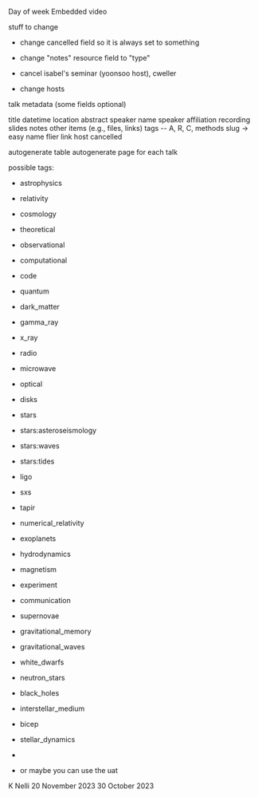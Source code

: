 Day of week
Embedded video 




stuff to change
- change cancelled field so it is always set to something
- change "notes" resource field to "type"

- cancel isabel's seminar (yoonsoo host), cweller
- change hosts





talk metadata (some fields optional)

title
datetime
location
abstract
speaker name
speaker affiliation
recording
slides
notes
other items (e.g., files, links)
tags -- A, R, C, methods
slug -> easy name
flier link
host
cancelled

autogenerate table
autogenerate page for each talk



possible tags:
- astrophysics
- relativity
- cosmology
- theoretical
- observational
- computational

- code

- quantum
- dark_matter
- gamma_ray
- x_ray
- radio
- microwave
- optical
- disks
- stars
- stars:asteroseismology
- stars:waves
- stars:tides
- ligo
- sxs
- tapir
- numerical_relativity
- exoplanets
- hydrodynamics
- magnetism
- experiment
- communication
- supernovae
- gravitational_memory
- gravitational_waves
- white_dwarfs
- neutron_stars
- black_holes
- interstellar_medium
- bicep
- stellar_dynamics
- 

- or maybe you can use the uat




K Nelli
20 November 2023
30 October 2023
